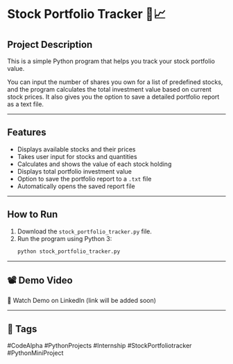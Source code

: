 # Stock Portfolio Tracker 🏦📈

## Project Description
This is a simple Python program that helps you track your stock portfolio value.

You can input the number of shares you own for a list of predefined stocks, and the program calculates the total investment value based on current stock prices. It also gives you the option to save a detailed portfolio report as a text file.

---

## Features
- Displays available stocks and their prices  
- Takes user input for stocks and quantities  
- Calculates and shows the value of each stock holding  
- Displays total portfolio investment value  
- Option to save the portfolio report to a `.txt` file  
- Automatically opens the saved report file  

---

## How to Run
1. Download the `stock_portfolio_tracker.py` file.  
2. Run the program using Python 3:  
   ```bash
   python stock_portfolio_tracker.py
   ```

---

## 📽️ Demo Video
🔗 Watch Demo on LinkedIn (link will be added soon)

---

## 🔖 Tags
#CodeAlpha #PythonProjects #Internship #StockPortfoliotracker #PythonMiniProject
